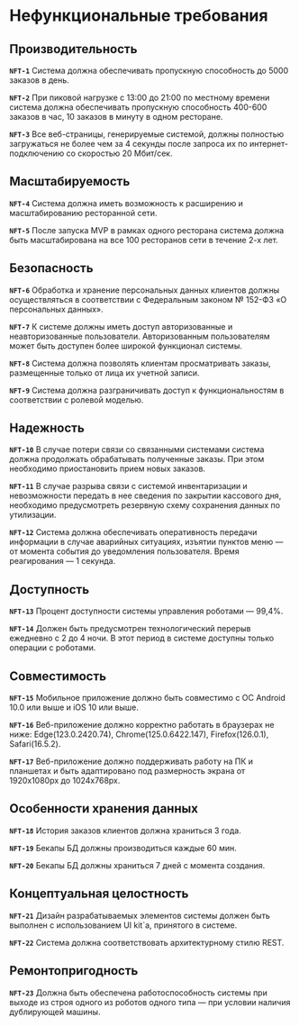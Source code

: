 # Нефункциональные требования

## Производительность

**`NFT-1`** Система должна обеспечивать пропускную способность до 5000 заказов в день.

**`NFT-2`** При пиковой нагрузке с 13:00 до 21:00 по местному времени система должна обеспечивать пропускную способность 400-600 заказов в час, 10 заказов в минуту в одном ресторане.

**`NFT-3`** Все веб-страницы, генерируемые системой, должны полностью загружаться не более чем за 4 секунды после запроса их по интернет-подключению со скоростью 20 Мбит/сек. 

## Масштабируемость

**`NFT-4`** Система должна иметь возможность к расширению и масштабированию ресторанной сети.

**`NFT-5`** После запуска MVP в рамках одного ресторана система должна быть масштабирована на все 100 ресторанов сети в течение 2-х лет.

## Безопасность

**`NFT-6`** Обработка и хранение персональных данных клиентов должны осуществляться в соответствии с Федеральным законом № 152-ФЗ «О персональных данных».

**`NFT-7`** К системе должны иметь доступ авторизованные и неавторизованные пользователи. Авторизованным пользователям может быть доступен более широкой функционал системы. 

**`NFT-8`** Система должна позволять клиентам просматривать заказы, размещенные только от лица их учетной записи.

**`NFT-9`** Система должна разграничивать доступ к функциональностям в соответствии с ролевой моделью.

## Надежность

**`NFT-10`** В случае потери связи со связанными системами система должна продолжать обрабатывать полученные заказы. При этом необходимо приостановить прием новых заказов.

**`NFT-11`** В случае разрыва связи с системой инвентаризации и невозможности передать в нее сведения по закрытии кассового дня, необходимо предусмотреть резервную схему сохранения данных по утилизации.

**`NFT-12`** Система должна обеспечивать оперативность передачи информации в случае аварийных ситуациях, изъятии пунктов меню — от момента события до уведомления пользователя. Время реагирования — 1 секунда.

## Доступность

**`NFT-13`** Процент доступности системы управления роботами — 99,4%.

**`NFT-14`** Должен быть предусмотрен технологический перерыв ежедневно с 2 до 4 ночи. В этот период в системе доступны только операции с роботами.

## Совместимость

**`NFT-15`** Мобильное приложение должно быть совместимо с ОС Android 10.0 или выше и iOS 10 или выше. 

**`NFT-16`** Веб-приложение должно корректно работать в браузерах не ниже: Edge(123.0.2420.74), Chrome(125.0.6422.147), Firefox(126.0.1), Safari(16.5.2).

**`NFT-17`** Веб-приложение должно поддерживать работу на ПК и планшетах и быть адаптировано под размерность экрана от 1920х1080px до 1024х768px.

## Особенности хранения данных

**`NFT-18`** История заказов клиентов должна храниться 3 года.

**`NFT-19`** Бекапы БД должны производиться каждые 60 мин.

**`NFT-20`** Бекапы БД должны храниться 7 дней с момента создания.

## Концептуальная целостность

**`NFT-21`** Дизайн разрабатываемых элементов системы должен быть выполнен с использованием UI kit`а, принятого в системе.

**`NFT-22`** Система должна соответствовать архитектурному стилю REST. 

## Ремонтопригодность

**`NFT-23`** Должна быть обеспечена работоспособность системы при выходе из строя одного из роботов одного типа — при условии наличия дублирующей машины.
